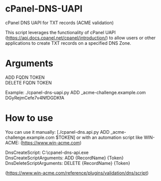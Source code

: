 # cPanel-DNS-UAPI
cPanel DNS UAPI for TXT records (ACME validation)

This script leverages the functionality of cPanel UAPI (https://api.docs.cpanel.net/cpanel/introduction/) to allow users or other applications to create TXT records on a specified DNS Zone.


# Arguments
ADD FQDN TOKEN\
DELETE FQDN TOKEN

Example: ./cpanel-dns-uapi.py ADD _acme-challenge.example.com DGyRejmCefe7v4NfDGDKfA

# How to use
You can use it manually: [./cpanel-dns.api.py ADD _acme-challenge.example.com $TOKEN] or with an automation script like WIN-ACME: (https://www.win-acme.com)

DnsCreateScript: C:\cpanel-dns-api.exe\
DnsCreateScriptArguments: ADD {RecordName} {Token}\
DnsDeleteScriptArguments: DELETE {RecordName} {Token}

(https://www.win-acme.com/reference/plugins/validation/dns/script)
